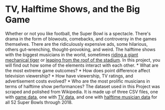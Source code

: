 
# TV, Halftime Shows, and the Big Game

Whether or not you like football, the Super Bowl is a spectacle. There's drama in the form of blowouts, comebacks, and controversy in the games themselves. There are the ridiculously expensive ads, some hilarious, others gut-wrenching, thought-provoking, and weird. The halftime shows with the biggest musicians in the world, sometimes [riding a giant mechanical tiger](https://youtu.be/ZD1QrIe--_Y?t=14) or [leaping from the roof of the stadium](https://youtu.be/mjrdywp5nyE?t=62). In this project, you will find out how some of the elements interact with each other. * What are the most extreme game outcomes? * How does point difference affect television viewership? * How have viewership, TV ratings, and advertisement costs evolved? * Who are the most prolific musicians in terms of halftime show performances? The dataset used in this Project was scraped and polished from Wikipedia. It is made up of three CSV files, one with [game data](https://en.wikipedia.org/wiki/List_of_Super_Bowl_champions), one with [TV data](https://en.wikipedia.org/wiki/Super_Bowl_television_ratings), and one with [halftime musician data](https://en.wikipedia.org/wiki/List_of_Super_Bowl_halftime_shows) for all 52 Super Bowls through 2018.

